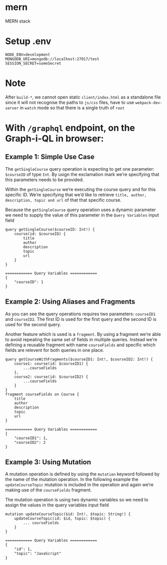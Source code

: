 # mern
MERN stack

# Setup .env
```
NODE_ENV=development
MONGODB_URI=mongodb://localhost:27017/test
SESSION_SECRET=someSecret
```

# Note
After `build-*`, we cannot open static `client/index.html` as a standalone file since it will not recognise the paths to `js/css` files, have to use `webpack-dev-server` in `watch` mode so that there is a single truth of `root`

# With `/graphql` endpoint, on the Graph-i-QL in browser:

## Example 1: Simple Use Case
The `getSingleCourse` query operation is expecting to get one parameter: `$courseID` of type `Int`. By usign the exclamation mark we’re specifying that this parameters needs to be provided.

Within the `getSingleCourse` we’re executing the course query and for this specific ID. We’re specifying that we’d like to retrieve `title, author, description, topic and url` of that that specific course.

Because the `getSingleCourse` query operation uses a dynamic parameter we need to supply the value of this parameter in the `Query Variables` input field

```
query getSingleCourse($courseID: Int!) {
    course(id: $courseID) {
        title
        author
        description
        topic
        url
    }
}

============ Query Variables ============
{
    "courseID": 1
}
```

## Example 2: Using Aliases and Fragments
As you can see the query operations requires two parameters: `courseID1` and `courseID2`. The first ID is used for the first query and the second ID is used for the second query.

Another feature which is used is a `fragment`. By using a fragment we’re able to avoid repeating the same set of fields in multiple queries. Instead we’re defining a reusable fragment with name `courseFields` and specific which fields are relevent for both queries in one place.

```
query getCourseWithFragments($courseID1: Int!, $courseID2: Int!) {
    course1: course(id: $courseID1) {
        ...courseFields
    },
    course2: course(id: $courseID2) {
        ...courseFields
    } 
}
fragment courseFields on Course {
    title
    author
    description
    topic
    url
}

============ Query Variables ============
{ 
    "courseID1": 1,
    "courseID2": 2
}
```

## Example 3: Using Mutation
A mutation operation is defined by using the `mutation` keyword followed by the name of the mutation operation. In the following example the `updateCourseTopic` mutation is included in the operation and again we’re making use of the `courseFields` fragment.

The mutation operation is using two dynamic variables so we need to assign the values in the query variables input field

```
mutation updateCourseTopic($id: Int!, $topic: String!) {
    updateCourseTopic(id: $id, topic: $topic) {
        ... courseFields
    }
}

============ Query Variables ============
{
    "id": 1,
    "topic": "JavaScript"
}
```